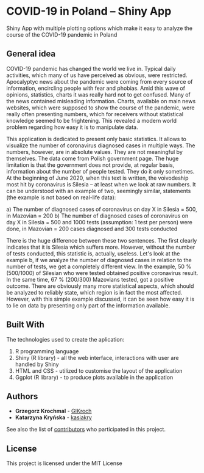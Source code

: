 # COVID-19 in Poland – Shiny App

Shiny App with multiple plotting options which make it easy to analyze the course of the COVID-19 pandemic in Poland

## General idea

COVID-19 pandemic has changed the world we live in. Typical daily activities, which many of us have perceived as obvious, were restricted. Apocalyptyc news about the pandemic were coming from every source of information, encircling people with fear and phobias. Amid this wave of opinions, statistics, charts it was really hard not to get confused. Many of the news contained misleading information. Charts, available on main news websites, which were supposed to show the course of the pandemic, were really often presenting numbers, which for receivers without statistical knowledge seemed to be frightening. This revealed a modern world problem regarding how easy it is to manipulate data. 

This application is dedicated to present only basic statistics. It allows to visualize the number of coronavirus diagnosed cases in multiple ways. The numbers, however, are in absolute values. They are not meaningful by themselves. The data come from Polish government page. The huge limitation is that the government does not provide, at regular basis, information about the number of people tested. They do it only sometimes. At the beginning of June 2020, when this text is written, the voivodeship most hit by coronavirus is Silesia – at least when we look at raw numbers. It can be understood with an example of two, seemingly similar, statements (the example is not based on real-life data):

a) The number of diagnosed cases of coronavirus on day X in Silesia = 500, in Mazovian = 200
b) The number of diagnosed cases of coronavirus on day X in Silesia = 500 and 1000 tests (assumption: 1 test per person) were done, in Mazovian = 200 cases diagnosed and 300 tests conducted

There is the huge difference between these two sentences. The first clearly indicates that it is Silesia which suffers more. However, without the number of tests conducted, this statistic is, actually, useless. Let's look at the example b, if we analyze the number of diagnosed cases in relation to the number of tests, we get a completely different view. In the example, 50 % (500/1000) of Silesian who were tested obtained positive coronavirus result. In the same time, 67 % (200/300) Mazovians tested, got a positive outcome. There are obviously many more statistical aspects, which should be analyzed to reliably state, which region is in fact the most affected. However, with this simple example discussed, it can be seen how easy it is to lie on data by presenting only part of the information available. 

## Built With

The technologies used to create the aplication:

1. R programming language 
2. Shiny (R library) - all the web interface, interactions with user are handled by Shiny 
3. HTML and CSS - utilized to customise the layout of the application
4. Ggplot (R library) - to produce plots available in the application


## Authors

* **Grzegorz Krochmal** - [GIKroch](https://github.com/GIKroch)
* **Katarzyna Kryńska** - [kasiakry](https://github.com/kasiakry)

See also the list of [contributors](https://github.com/your/project/contributors) who participated in this project.

## License

This project is licensed under the MIT License


